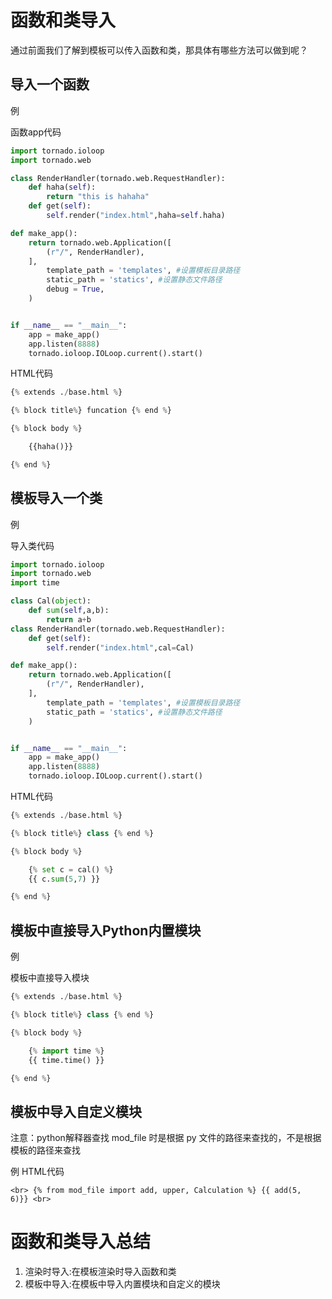 # 函数和类导入

通过前面我们了解到模板可以传入函数和类，那具体有哪些方法可以做到呢？

## 导入一个函数

例

函数app代码
```python
import tornado.ioloop
import tornado.web

class RenderHandler(tornado.web.RequestHandler):
    def haha(self):
        return "this is hahaha"
    def get(self):
        self.render("index.html",haha=self.haha)

def make_app():
    return tornado.web.Application([
        (r"/", RenderHandler),
    ],
        template_path = 'templates', #设置模板目录路径
        static_path = 'statics', #设置静态文件路径
        debug = True,
    )


if __name__ == "__main__":
    app = make_app()
    app.listen(8888)
    tornado.ioloop.IOLoop.current().start()
```
HTML代码
```python
{% extends ./base.html %}

{% block title%} funcation {% end %}

{% block body %}

    {{haha()}}

{% end %}
```

## 模板导入一个类

例

导入类代码
```python
import tornado.ioloop
import tornado.web
import time

class Cal(object):
    def sum(self,a,b):
        return a+b
class RenderHandler(tornado.web.RequestHandler):
    def get(self):
        self.render("index.html",cal=Cal)

def make_app():
    return tornado.web.Application([
        (r"/", RenderHandler),
    ],
        template_path = 'templates', #设置模板目录路径
        static_path = 'statics', #设置静态文件路径
    )


if __name__ == "__main__":
    app = make_app()
    app.listen(8888)
    tornado.ioloop.IOLoop.current().start()
```
HTML代码
```python
{% extends ./base.html %}

{% block title%} class {% end %}

{% block body %}

    {% set c = cal() %}
    {{ c.sum(5,7) }}

{% end %}
```

## 模板中直接导入Python内置模块
例

模板中直接导入模块
```python
{% extends ./base.html %}

{% block title%} class {% end %}

{% block body %}

    {% import time %}
    {{ time.time() }}

{% end %}
```

## 模板中导入自定义模块
注意：python解释器查找 mod_file 时是根据 py 文件的路径来查找的，不是根据模板的路径来查找

例
HTML代码
```
<br> {% from mod_file import add, upper, Calculation %} {{ add(5, 6)}} <br>
```

# 函数和类导入总结
1. 渲染时导入:在模板渲染时导入函数和类
2. 模板中导入:在模板中导入内置模块和自定义的模块

